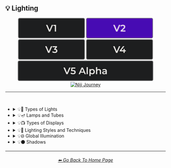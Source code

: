 <h2>💡 Lighting</h2>

<div align="center">

[<img src="/Images/Repo_Parts/Buttons/Version_Buttons/button_version_V1_inactive.webp?raw=true" alt="MidJourney V1" height="64" />](/Pages/MJ_V1/Style_Pages/Sphere/Lighting.md)
[<img src="/Images/Repo_Parts/Buttons/Version_Buttons/button_version_V2_active.webp?raw=true" alt="MidJourney V2" height="64" />](/Pages/MJ_V2/Style_Pages/Sphere/Lighting.md)
[<img src="/Images/Repo_Parts/Buttons/Version_Buttons/button_version_V3_inactive.webp?raw=true" alt="MidJourney V3" height="64" />](/Pages/MJ_V3/Style_Pages/Sphere/Lighting.md)
[<img src="/Images/Repo_Parts/Buttons/Version_Buttons/button_version_V4_inactive.webp?raw=true" alt="MidJourney V4" height="64" />](/Pages/MJ_V4/Style_Pages/Just_The_Style/Lighting.md)
<br>
[<img src="/Images/Repo_Parts/Buttons/Version_Buttons/button_version_V5_Alpha_inactive_half.webp?raw=true" alt="MidJourney V5" height="64" />](/Pages/MJ_V5/Style_Pages/Just_The_Style/Lighting.md)
[<img src="/Images/Repo_Parts/Buttons/Version_Buttons/button_version_niji_inactive_half.webp?raw=true" alt="Niji Journey" height="64" />](/Pages/Niji_Journey/Niji_V4/Style_Pages/Lighting.md)


</div>

<hr>
<br>


- <details><summary>💡🏮 Types of Lights</summary><p><div align="center">

	| Spotlight | Floodlight |
	| :-: | :-: |
	| <img src="/Images/MJ_V2/MidJourney_Styles_(sphere)/sphere_spotlight.webp?raw=true" width="256" /> | <img src="/Images/MJ_V2/MidJourney_Styles_(sphere)/sphere_Floodlight.webp?raw=true" width="256" /> |
	
	<br>
	
	| Frontlight | Halfrear Lighting | Backlight |
	| :-: | :-: | :-: |
	| <img src="/Images/MJ_V2/MidJourney_Styles_(sphere)/sphere_frontlight.webp?raw=true" width="256" /> | <img src="/Images/MJ_V2/MidJourney_Styles_(sphere)/sphere_halfrearlighting.webp?raw=true" width="256" /> | <img src="/Images/MJ_V2/MidJourney_Styles_(sphere)/sphere_backlight.webp?raw=true" width="256" /> | 
	
	<br>
	
	| Rim Lights | Rim Lighting | Marquee |
	| :-: | :-: | :-: |
	| <img src="/Images/MJ_V2/MidJourney_Styles_(sphere)/sphere_rimlights.webp?raw=true" width="256" /> | <img src="/Images/MJ_V2/MidJourney_Styles_(sphere)/sphere_RimLighting.webp?raw=true" width="256" /> | <img src="/Images/MJ_V2/MidJourney_Styles_(sphere)/sphere_Marquee.webp?raw=true" width="256" /> |
	
	<br>
	
	| Strobe | Strobe Light | Stroboscope |
	| :-: | :-: | :-: |
	| <img src="/Images/MJ_V2/MidJourney_Styles_(sphere)/sphere_Strobe.webp?raw=true" width="256" /> | <img src="/Images/MJ_V2/MidJourney_Styles_(sphere)/sphere_StrobeLight.webp?raw=true" width="256" /> | <img src="/Images/MJ_V2/MidJourney_Styles_(sphere)/sphere_Stroboscope.webp?raw=true" width="256" /> |

	<br>

	| Flickering Light | Bubble Light |
    | :-: | :-: |
    | <img src="/Images/MJ_V2/MidJourney_Styles_(sphere)/sphere_Flickering_Light.webp?raw=true" width="256" /> | <img src="/Images/MJ_V2/MidJourney_Styles_(sphere)/sphere_Bubble_Light.webp?raw=true" width="256" /> |

    <br>

	| Dim | Dim Lighting | Dark Lighting |
	| :-: | :-: | :-: |
	| <img src="/Images/MJ_V2/MidJourney_Styles_(sphere)/Wave_9/sphere_Dim.webp?raw=true" width="256" /> | <img src="/Images/MJ_V2/MidJourney_Styles_(sphere)/Wave_9/sphere_Dim_Lighting.webp?raw=true" width="256" /> | <img src="/Images/MJ_V2/MidJourney_Styles_(sphere)/Wave_9/sphere_Dark_Lighting.webp?raw=true" width="256" /> |

	<br>
	
	| Bright | Ultrabright | Blinding Light |
	| :-: | :-: | :-: |
	| <img src="/Images/MJ_V2/MidJourney_Styles_(sphere)/sphere_bright.webp?raw=true" width="256" /> | <img src="/Images/MJ_V2/MidJourney_Styles_(sphere)/sphere_ultrabright.webp?raw=true" width="256" /> | <img src="/Images/MJ_V2/MidJourney_Styles_(sphere)/Wave_10/sphere_Blinding_Light.webp?raw=true" width="256" /> |
	
	<br>
	
	| Crepuscular Rays | Rays of Shimmering Light | Godrays |
	| :-: | :-: | :-: |
	| <img src="/Images/MJ_V2/MidJourney_Styles_(sphere)/sphere_Crepuscularrays.webp?raw=true" width="256" /> | <img src="/Images/MJ_V2/MidJourney_Styles_(sphere)/sphere_raysofshimmeringlight.webp?raw=true" width="256" /> | <img src="/Images/MJ_V2/MidJourney_Styles_(sphere)/sphere_Godrays.webp?raw=true" width="256" /> |
	
	<br>
	
	| Artificial Lighting | Natural Lighting |
	| :-: | :-: |
	| <img src="/Images/MJ_V2/MidJourney_Styles_(sphere)/sphere_Artificial_Lighting.webp?raw=true" width="256" /> | <img src="/Images/MJ_V2/MidJourney_Styles_(sphere)/sphere_Natural_Lighting.webp?raw=true" width="256" /> |

	<br>

	| Sunlight | Direct Sunlight | Sunshine Ray |
	| :-: | :-: | :-: |
	| <img src="/Images/MJ_V2/MidJourney_Styles_(sphere)/sphere_Sunlight.webp?raw=true" width="256" /> | <img src="/Images/MJ_V2/MidJourney_Styles_(sphere)/Wave_10/sphere_Direct_Sunlight.webp?raw=true" width="256" /> | <img src="/Images/MJ_V2/MidJourney_Styles_(sphere)/Wave_9/sphere_Sunshine_Ray.webp?raw=true" width="256" /> |
	
	<br>

	| Sunbeams | Sunshaft |
	| :-: | :-: |
	| <img src="/Images/MJ_V2/MidJourney_Styles_(sphere)/Wave_11/sphere_Sunbeams.webp?raw=true" width="256" /> | <img src="/Images/MJ_V2/MidJourney_Styles_(sphere)/sphere_Sunshaft.webp?raw=true" width="256" /> |

	<br>
	
	| Moonbeams | Starlight |
	| :-: | :-: |
	| <img src="/Images/MJ_V2/MidJourney_Styles_(sphere)/Wave_11/sphere_Moonbeams.webp?raw=true" width="256" /> | <img src="/Images/MJ_V2/MidJourney_Styles_(sphere)/Wave_11/sphere_Starlight.webp?raw=true" width="256" /> |
	
	<br>
	
	| Waning Light | Radiant Light |
	| :-: | :-: |
	| <img src="/Images/MJ_V2/MidJourney_Styles_(sphere)/sphere_Waning_Light.webp?raw=true" width="256" /> | <img src="/Images/MJ_V2/MidJourney_Styles_(sphere)/sphere_Radiant_Light.webp?raw=true" width="256" /> |

	<br>

	| Incandescent | Fluorescent |
	| :-: | :-: |
	| <img src="/Images/MJ_V2/MidJourney_Styles_(sphere)/sphere_Incandescent.webp?raw=true" width="256" /> | <img src="/Images/MJ_V2/MidJourney_Styles_(sphere)/sphere_Fluorescent.webp?raw=true" width="256" /> |

	<br>

	| CFL | CFL Light |
	| :-: | :-: |
	| <img src="/Images/MJ_V2/MidJourney_Styles_(sphere)/Wave_11/sphere_CFL.webp?raw=true" width="256" /> | <img src="/Images/MJ_V2/MidJourney_Styles_(sphere)/Wave_11/sphere_CFL_Light.webp?raw=true" width="256" /> |

	<br>

	| Candlelight | Torch | Torch Light |
	| :-: | :-: | :-: |
	| <img src="/Images/MJ_V2/MidJourney_Styles_(sphere)/Wave_9/sphere_Candlelight.webp?raw=true" width="256" /> | <img src="/Images/MJ_V2/MidJourney_Styles_(sphere)/Wave_11/sphere_Torch.webp?raw=true" width="256" /> | <img src="/Images/MJ_V2/MidJourney_Styles_(sphere)/Wave_11/sphere_Torch_Light.webp?raw=true" width="256" /> |

	<br>

	| Northern Lights |
	| :-: |
	| <img src="/Images/MJ_V2/MidJourney_Styles_(sphere)/Wave_10/sphere_Northern_Lights.webp?raw=true" width="256" /> |

	<br>
	
	| Tesla Coil | Electric Arc |
	| :-: | :-: |
	| <img src="/Images/MJ_V2/MidJourney_Styles_(sphere)/sphere_TeslaCoil.webp?raw=true" width="256" /> | <img src="/Images/MJ_V2/MidJourney_Styles_(sphere)/sphere_ElectricArc.webp?raw=true" width="256" /> |

	<br>

	| Glow Stick | Blacklight |
	| :-: | :-: |
	| <img src="/Images/MJ_V2/MidJourney_Styles_(sphere)/sphere_GlowStick.webp?raw=true" width="256" /> | <img src="/Images/MJ_V2/MidJourney_Styles_(sphere)/Wave_11/sphere_Blacklight.webp?raw=true" width="256" /> |

	<br>

	| Laser | Laser Light Show |
	| :-: | :-: |
	| <img src="/Images/MJ_V2/MidJourney_Styles_(sphere)/sphere_Laser.webp?raw=true" width="256" /> | <img src="/Images/MJ_V2/MidJourney_Styles_(sphere)/Wave_11/sphere_Laser_Light_Show.webp?raw=true" width="256" /> |
	
	<br>
	
	| Dye-Laser | Ion-Laser | Gas-Laser |
	| :-: | :-: | :-: |
	| <img src="/Images/MJ_V2/MidJourney_Styles_(sphere)/Wave_14/sphere_Dye-Laser.webp?raw=true" width="256" /> | <img src="/Images/MJ_V2/MidJourney_Styles_(sphere)/Wave_14/sphere_Ion-Laser.webp?raw=true" width="256" /> | <img src="/Images/MJ_V2/MidJourney_Styles_(sphere)/Wave_14/sphere_Gas-Laser.webp?raw=true" width="256" /> |

	<br>

	| Gobo | Gobo Light |
    | :-: | :-: |
    | <img src="/Images/MJ_V2/MidJourney_Styles_(sphere)/sphere_Gobo.webp?raw=true" width="256" /> | <img src="/Images/MJ_V2/MidJourney_Styles_(sphere)/sphere_Gobo_Light.webp?raw=true" width="256" /> |

    <br>
	
	| Halogen | Argon Flash |
	| :-: | :-: |
	| <img src="/Images/MJ_V2/MidJourney_Styles_(sphere)/sphere_Halogen.webp?raw=true" width="256" /> | <img src="/Images/MJ_V2/MidJourney_Styles_(sphere)/Wave_14/sphere_Argon_Flash.webp?raw=true" width="256" /> |

	<br>
	
	| Lantern | Schwarz Lantern | Coleman Lantern |
	| :-: | :-: | :-: |
	| <img src="/Images/MJ_V2/MidJourney_Styles_(sphere)/sphere_Lantern.webp?raw=true" width="256" /> | <img src="/Images/MJ_V2/MidJourney_Styles_(sphere)/sphere_Schwarzlantern.webp?raw=true" width="256" /> | <img src="/Images/MJ_V2/MidJourney_Styles_(sphere)/Wave_14/sphere_Coleman_Lantern.webp?raw=true" width="256" /> |

	<br>

	| Flare | Ember Light |
	| :-: | :-: |
	| <img src="/Images/MJ_V2/MidJourney_Styles_(sphere)/sphere_Flare.webp?raw=true" width="256" /> | <img src="/Images/MJ_V2/MidJourney_Styles_(sphere)/Wave_14/sphere_Ember_Light.webp?raw=true" width="256" /> |

	<br>
	
	| Edison Bulb |
	| :-: |
	| <img src="/Images/MJ_V2/MidJourney_Styles_(sphere)/sphere_EdisonBulb.webp?raw=true" width="256" /> |

	<br>
	
	| Nightlight | Christmas Lights |
	| :-: | :-: |
	| <img src="/Images/MJ_V2/MidJourney_Styles_(sphere)/sphere_Nightlight.webp?raw=true" width="256" /> | <img src="/Images/MJ_V2/MidJourney_Styles_(sphere)/sphere_ChristmasLights.webp?raw=true" width="256" /> |

	<br>

	| Optical Fiber | Electroluminescent Wire | Electromagnetic Spectrum |
	| :-: | :-: | :-: |
	| <img src="/Images/MJ_V2/MidJourney_Styles_(sphere)/sphere_OpticalFiber.webp?raw=true" width="256" /> | <img src="/Images/MJ_V2/MidJourney_Styles_(sphere)/sphere_ElectroluminescentWire.webp?raw=true" width="256" /> | <img src="/Images/MJ_V2/MidJourney_Styles_(sphere)/sphere_Electromagnetic_Spectrum.webp?raw=true" width="256" /> |

	<br>
	
	| Infrared | Ultraviolet | UV |
	| :-: | :-: | :-: |
	| <img src="/Images/MJ_V2/MidJourney_Styles_(sphere)/sphere_infrared.webp?raw=true" width="256" /> | <img src="/Images/MJ_V2/MidJourney_Styles_(sphere)/sphere_ultraviolet.webp?raw=true" width="256" /> | <img src="/Images/MJ_V2/MidJourney_Styles_(sphere)/sphere_UV.webp?raw=true" width="256" /> | 

	<br>
	
	| X-Ray | Lightspeed |
	| :-: | :-: |
	| <img src="/Images/MJ_V2/MidJourney_Styles_(sphere)/sphere_X-Ray.webp?raw=true" width="256" /> | <img src="/Images/MJ_V2/MidJourney_Styles_(sphere)/sphere_Lightspeed.webp?raw=true" width="256" /> |

	<br>

	| Nightclub |
	| :-: |
	| <img src="/Images/MJ_V2/MidJourney_Styles_(sphere)/Wave_10/sphere_Nightclub.webp?raw=true" width="256" /> |
	
	<br>
	
	| Glowing Radioactivity | Nuclear Waste | Glowing Nuclear Waste |
	| :-: | :-: | :-: |
	| <img src="/Images/MJ_V2/MidJourney_Styles_(sphere)/Wave_10/sphere_Glowing_Radioactivity.webp?raw=true" width="256" /> | <img src="/Images/MJ_V2/MidJourney_Styles_(sphere)/Wave_10/sphere_Nuclear_Waste.webp?raw=true" width="256" /> | <img src="/Images/MJ_V2/MidJourney_Styles_(sphere)/Wave_10/sphere_Glowing_Nuclear_Waste.webp?raw=true" width="256" /> |

	</div></p></details>


- <details><summary>💡🪔 Lamps and Tubes</summary><p><div align="center">

	| Flash-Lamp | Flashtube |
	| :-: | :-: |
	| <img src="/Images/MJ_V2/MidJourney_Styles_(sphere)/Wave_14/sphere_Flash-Lamp.webp?raw=true" width="256" /> | <img src="/Images/MJ_V2/MidJourney_Styles_(sphere)/Wave_14/sphere_Flashtube.webp?raw=true" width="256" /> |

	<br>

	| Incandescent Lamp | Fluorescent Lamp |
	| :-: | :-: |
	| <img src="/Images/MJ_V2/MidJourney_Styles_(sphere)/Wave_9/sphere_Incandescent_Lamp.webp?raw=true" width="256" /> | <img src="/Images/MJ_V2/MidJourney_Styles_(sphere)/sphere_FluorescentLamp.webp?raw=true" width="256" /> |

	<br>

	| Plasma Globe | Plasma Lamp | Lava Lamp |
	| :-: | :-: | :-: |
	| <img src="/Images/MJ_V2/MidJourney_Styles_(sphere)/sphere_PlasmaGlobe.webp?raw=true" width="256" /> | <img src="/Images/MJ_V2/MidJourney_Styles_(sphere)/Wave_11/sphere_Plasma_Lamp.webp?raw=true" width="256" /> | <img src="/Images/MJ_V2/MidJourney_Styles_(sphere)/sphere_LavaLamp.webp?raw=true" width="256" /> |

	<br>

	| Crackle Tube |
	| :-: |
	| <img src="/Images/MJ_V2/MidJourney_Styles_(sphere)/sphere_CrackleTube.webp?raw=true" width="256" /> |

	<br>

	| Halogen Lamp |
	| :-: |
	| <img src="/Images/MJ_V2/MidJourney_Styles_(sphere)/sphere_HalogenLamp.webp?raw=true" width="256" /> |

	<br>

	| Neon Lamp | Xenon Lamp | Krypton Lamp |
	| :-: | :-: | :-: |
	| <img src="/Images/MJ_V2/MidJourney_Styles_(sphere)/sphere_NeonLamp.webp?raw=true" width="256" /> | <img src="/Images/MJ_V2/MidJourney_Styles_(sphere)/sphere_XenonLamp.webp?raw=true" width="256" /> | <img src="/Images/MJ_V2/MidJourney_Styles_(sphere)/sphere_KryptonLamp.webp?raw=true" width="256" /> |

	<br>

	| Argon Lamp |
	| :-: |
	| <img src="/Images/MJ_V2/MidJourney_Styles_(sphere)/sphere_ArgonLamp.webp?raw=true" width="256" /> |

	<br>

	| Helium Lamp | Carbide Lamp |
	| :-: | :-: |
	| <img src="/Images/MJ_V2/MidJourney_Styles_(sphere)/sphere_HeliumLamp.webp?raw=true" width="256" /> | <img src="/Images/MJ_V2/MidJourney_Styles_(sphere)/sphere_CarbideLamp.webp?raw=true" width="256" /> |

	<br>

	| Argand Lamp | Diya Lamp | Arc Lamp |
	| :-: | :-: | :-: |
	| <img src="/Images/MJ_V2/MidJourney_Styles_(sphere)/sphere_ArgandLamp.webp?raw=true" width="256" /> | <img src="/Images/MJ_V2/MidJourney_Styles_(sphere)/sphere_DiyaLamp.webp?raw=true" width="256" /> | <img src="/Images/MJ_V2/MidJourney_Styles_(sphere)/Wave_11/sphere_Arc_Lamp.webp?raw=true" width="256" /> |

	<br>

	| Gas Lamp | Gas Mantle | Kerosene Lamp |
	| :-: | :-: | :-: |
	| <img src="/Images/MJ_V2/MidJourney_Styles_(sphere)/Wave_14/sphere_Gas_Lamp.webp?raw=true" width="256" /> | <img src="/Images/MJ_V2/MidJourney_Styles_(sphere)/Wave_14/sphere_Gas_Mantle.webp?raw=true" width="256" /> | <img src="/Images/MJ_V2/MidJourney_Styles_(sphere)/Wave_14/sphere_Kerosene_Lamp.webp?raw=true" width="256" /> |

	<br>

	| Tilley Lamp | Oil Lamp |
	| :-: | :-: |
	| <img src="/Images/MJ_V2/MidJourney_Styles_(sphere)/Wave_14/sphere_Tilley_Lamp.webp?raw=true" width="256" /> | <img src="/Images/MJ_V2/MidJourney_Styles_(sphere)/Wave_14/sphere_Oil_Lamp.webp?raw=true" width="256" /> |

	<br>

	| Mercury-Vapor Lamp | Metal-Halide Lamp | Sodium-Vapor Lamp |
	| :-: | :-: | :-: |
	| <img src="/Images/MJ_V2/MidJourney_Styles_(sphere)/Wave_14/sphere_Mercury-Vapor_Lamp.webp?raw=true" width="256" /> | <img src="/Images/MJ_V2/MidJourney_Styles_(sphere)/Wave_14/sphere_Metal-Halide_Lamp.webp?raw=true" width="256" /> | <img src="/Images/MJ_V2/MidJourney_Styles_(sphere)/Wave_14/sphere_Sodium-Vapor_Lamp.webp?raw=true" width="256" /> |

	<br>

	| Sulfur Lamp | Hollow-Cathode Lamp | Electrodeless Lamp |
	| :-: | :-: | :-: |
	| <img src="/Images/MJ_V2/MidJourney_Styles_(sphere)/Wave_14/sphere_Sulfur_Lamp.webp?raw=true" width="256" /> | <img src="/Images/MJ_V2/MidJourney_Styles_(sphere)/Wave_14/sphere_Hollow-Cathode_Lamp.webp?raw=true" width="256" /> | <img src="/Images/MJ_V2/MidJourney_Styles_(sphere)/Wave_14/sphere_Electrodeless_Lamp.webp?raw=true" width="256" /> |

	<br>

	| Nixie Tube | Rubens-Tube |
	| :-: | :-: |
	| <img src="/Images/MJ_V2/MidJourney_Styles_(sphere)/sphere_NixieTube.webp?raw=true" width="256" /> | <img src="/Images/MJ_V2/MidJourney_Styles_(sphere)/Wave_11/sphere_Rubens-Tube.webp?raw=true" width="256" /> |

	<br>

	| Vacuum Tube Lamp | Geissler Tube | Dekatron |
	| :-: | :-: | :-: |
	| <img src="/Images/MJ_V2/MidJourney_Styles_(sphere)/sphere_VacuumTubeLamp.webp?raw=true" width="256" /> | <img src="/Images/MJ_V2/MidJourney_Styles_(sphere)/Wave_14/sphere_Geissler_Tube.webp?raw=true" width="256" /> | <img src="/Images/MJ_V2/MidJourney_Styles_(sphere)/Wave_14/sphere_Dekatron.webp?raw=true" width="256" /> |

  </div></p></details>


- <details><summary>💡📺 Types of Displays</summary><p><div align="center">
	
	| 7 Segment Display | Dot Matrix Display | Electroluminescent Display |
	| :-: | :-: | :-: |
	| <img src="/Images/MJ_V2/MidJourney_Styles_(sphere)/sphere_7SegmentDisplay.webp?raw=true" width="256" /> | <img src="/Images/MJ_V2/MidJourney_Styles_(sphere)/sphere_DotMatrixDisplay.webp?raw=true" width="256" /> | <img src="/Images/MJ_V2/MidJourney_Styles_(sphere)/sphere_ElectroluminescentDisplay.webp?raw=true" width="256" /> |
	
	<br>

	| CRT | Vacuum Fluorescent Display | Phosphor Display |
	| :-: | :-: | :-: |
	| <img src="/Images/MJ_V2/MidJourney_Styles_(sphere)/sphere_CRT.webp?raw=true" width="256" /> | <img src="/Images/MJ_V2/MidJourney_Styles_(sphere)/sphere_VacuumFluorescentDisplay.webp?raw=true" width="256" /> | <img src="/Images/MJ_V2/MidJourney_Styles_(sphere)/sphere_PhosphorDisplay.webp?raw=true" width="256" /> |
	
	<br>
	
	| LCD | LED |
	| :-: | :-: |
	| <img src="/Images/MJ_V2/MidJourney_Styles_(sphere)/sphere_LCD.webp?raw=true" width="256" /> | <img src="/Images/MJ_V2/MidJourney_Styles_(sphere)/sphere_LED.webp?raw=true" width="256" /> |
	
	<br>
	
	| OLED | AMOLED |
	| :-: | :-: |
	| <img src="/Images/MJ_V2/MidJourney_Styles_(sphere)/sphere_OLED.webp?raw=true" width="256" /> | <img src="/Images/MJ_V2/MidJourney_Styles_(sphere)/sphere_AMOLED.webp?raw=true" width="256" /> |
	
	<br>
	
	| Plasma Display | Quantum Dot | Quantum Dot Display |
	| :-: | :-: | :-: |
	| <img src="/Images/MJ_V2/MidJourney_Styles_(sphere)/sphere_PlasmaDisplay.webp?raw=true" width="256" /> | <img src="/Images/MJ_V2/MidJourney_Styles_(sphere)/sphere_QuantumDot.webp?raw=true" width="256" /> | <img src="/Images/MJ_V2/MidJourney_Styles_(sphere)/sphere_QuantumDotDisplay.webp?raw=true" width="256" /> |

	<br>

	| Jumbotron |
	| :-: |
	| <img src="/Images/MJ_V2/MidJourney_Styles_(sphere)/Wave_9/sphere_Jumbotron.webp?raw=true" width="256" /> |

	</div></p></details>


- <details><summary>💡🔦 Lighting Styles and Techniques</summary><p><div align="center">

	| Lighting | Illuminated | Illumination |
	| :-: | :-: | :-: |
	| <img src="/Images/MJ_V2/MidJourney_Styles_(sphere)/Wave_13/sphere_Lighting.webp?raw=true" width="256" /> | <img src="/Images/MJ_V2/MidJourney_Styles_(sphere)/Wave_13/sphere_Illuminated.webp?raw=true" width="256" /> | <img src="/Images/MJ_V2/MidJourney_Styles_(sphere)/Wave_13/sphere_Illumination.webp?raw=true" width="256" /> |
	
	<br>

	| Moody Lighting | Mood Lighting |
	| :-: | :-: |
	| <img src="/Images/MJ_V2/MidJourney_Styles_(sphere)/sphere_moodylighting.webp?raw=true" width="256" /> | <img src="/Images/MJ_V2/MidJourney_Styles_(sphere)/sphere_Mood_Lighting.webp?raw=true" width="256" /> |

	<br>

	| Cinematic Lighting | Studio Lighting | Cove Lighting |
	| :-: | :-: | :-: |
	| <img src="/Images/MJ_V2/MidJourney_Styles_(sphere)/sphere_cinematiclighting.webp?raw=true" width="256" /> | <img src="/Images/MJ_V2/MidJourney_Styles_(sphere)/sphere_studiolighting.webp?raw=true" width="256" /> | <img src="/Images/MJ_V2/MidJourney_Styles_(sphere)/sphere_Cove_Lighting.webp?raw=true" width="256" /> |
	
	<br>
	
	| Soft Lighting | Hard Lighting | Accent Lighting |
	| :-: | :-: | :-: |
	| <img src="/Images/MJ_V2/MidJourney_Styles_(sphere)/sphere_softlighting.webp?raw=true" width="256" /> | <img src="/Images/MJ_V2/MidJourney_Styles_(sphere)/sphere_hardlighting.webp?raw=true" width="256" /> | <img src="/Images/MJ_V2/MidJourney_Styles_(sphere)/sphere_AccentLighting.webp?raw=true" width="256" /> |
	
	<br>
	
	| Volumetric | Volumetric Lighting | Contre-Jour |
	| :-: | :-: | :-: |
	| <img src="/Images/MJ_V2/MidJourney_Styles_(sphere)/sphere_volumetric.webp?raw=true" width="256" /> | <img src="/Images/MJ_V2/MidJourney_Styles_(sphere)/sphere_volumetriclighting.webp?raw=true" width="256" /> | <img src="/Images/MJ_V2/MidJourney_Styles_(sphere)/sphere_Contre-Jour.webp?raw=true" width="256" /> |
	
	<br>
	
	| Rembrandt Lighting | Split Lighting | Beautiful Lighting |
	| :-: | :-: | :-: |
	| <img src="/Images/MJ_V2/MidJourney_Styles_(sphere)/sphere_rembrandtlighting.webp?raw=true" width="256" /> | <img src="/Images/MJ_V2/MidJourney_Styles_(sphere)/sphere_splitlighting.webp?raw=true" width="256" /> | <img src="/Images/MJ_V2/MidJourney_Styles_(sphere)/sphere_beautifullighting.webp?raw=true" width="256" /> |

	<br>
	
	| Low-Key Lighting | High-Key Lighting |
	| :-: | :-: |
	| <img src="/Images/MJ_V2/MidJourney_Styles_(sphere)/sphere_Low-Key_Lighting.webp?raw=true" width="256" /> | <img src="/Images/MJ_V2/MidJourney_Styles_(sphere)/sphere_High-Key_Lighting.webp?raw=true" width="256" /> |
	
	<br>
	
	| Downlighting | Uplighting |
	| :-: | :-: |
	| <img src="/Images/MJ_V2/MidJourney_Styles_(sphere)/sphere_Downlighting.webp?raw=true" width="256" /> | <img src="/Images/MJ_V2/MidJourney_Styles_(sphere)/sphere_Uplighting.webp?raw=true" width="256" /> |
	
	<br>
	
	| Under-Illumination | Over-Illumination |
	| :-: | :-: |
	| <img src="/Images/MJ_V2/MidJourney_Styles_(sphere)/sphere_Under-Illumination.webp?raw=true" width="256" /> | <img src="/Images/MJ_V2/MidJourney_Styles_(sphere)/sphere_Over-Illumination.webp?raw=true" width="256" /> |

	<br>
	
	| Veiling Flare | Caustic Lighting | Ethereal Lighting |
	| :-: | :-: | :-: |
	| <img src="/Images/MJ_V2/MidJourney_Styles_(sphere)/sphere_Veiling_Flare.webp?raw=true" width="256" /> | <img src="/Images/MJ_V2/MidJourney_Styles_(sphere)/sphere_Caustic_Lighting.webp?raw=true" width="256" /> | <img src="/Images/MJ_V2/MidJourney_Styles_(sphere)/sphere_Ethereal_Lighting.webp?raw=true" width="256" /> |

	<br>

	| Nightclub Lighting | DJ Lighting |
	| :-: | :-: |
	| <img src="/Images/MJ_V2/MidJourney_Styles_(sphere)/Wave_10/sphere_Nightclub_Lighting.webp?raw=true" width="256" /> | <img src="/Images/MJ_V2/MidJourney_Styles_(sphere)/sphere_DJ_Lighting.webp?raw=true" width="256" /> |

	<br>

	| Concert Lighting | Museum Lighting |
	| :-: | :-: |
	| <img src="/Images/MJ_V2/MidJourney_Styles_(sphere)/Wave_10/sphere_Concert_Lighting.webp?raw=true" width="256" /> | <img src="/Images/MJ_V2/MidJourney_Styles_(sphere)/Wave_11/sphere_Museum_Lighting.webp?raw=true" width="256" /> |

	<br>

	| Light Pollution |
	| :-: |
	| <img src="/Images/MJ_V2/MidJourney_Styles_(sphere)/sphere_Light_Pollution.webp?raw=true" width="256" /> |

	<br>
	
	| Epic Light |
	| :-: |
	| <img src="/Images/MJ_V2/MidJourney_Styles_(sphere)/sphere_Epic_Light.webp?raw=true" width="256" /> |

	</div></p></details>


- <details><summary>💡🌐 Global Illumination</summary><p><div align="center">

	| Global Illumination | Lumen Global Illumination | Screen Space Global Illumination |
	| :-: | :-: | :-: |
	| <img src="/Images/MJ_V2/MidJourney_Styles_(sphere)/sphere_GlobalIllumination.webp?raw=true" width="256" /> | <img src="/Images/MJ_V2/MidJourney_Styles_(sphere)/sphere_LumenGlobalIllumination.webp?raw=true" width="256" /> | <img src="/Images/MJ_V2/MidJourney_Styles_(sphere)/sphere_ScreenSpaceGlobalIllumination.webp?raw=true" width="256" /> | 
	
	<br>
	
	| Ray Tracing Global Illumination |
	| :-: |
	| <img src="/Images/MJ_V2/MidJourney_Styles_(sphere)/sphere_RayTracingGlobalIllumination.webp?raw=true" width="256" /> |

	</div></p></details>


- <details><summary>💡⚫ Shadows</summary><p><div align="center">
	
	| Shadow | Shadows | Ray Traced Shadows |
	| :-: | :-: | :-: |
	| <img src="/Images/MJ_V2/MidJourney_Styles_(sphere)/Wave_13/sphere_Shadow.webp?raw=true" width="256" /> | <img src="/Images/MJ_V2/MidJourney_Styles_(sphere)/sphere_Shadows.webp?raw=true" width="256" /> | <img src="/Images/MJ_V2/MidJourney_Styles_(sphere)/Wave_9/sphere_Ray_Traced_Shadows.webp?raw=true" width="256" /> |

	</div></p></details>

<hr><!--------------->
<div align="center">
<h6><a href="/README.md">⬅ Go Back To Home Page</a></h6>
</div>
